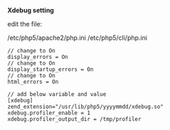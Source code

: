 **Xdebug setting**

edit the file:

/etc/php5/apache2/php.ini
/etc/php5/cli/php.ini

    // change to On
    display_errors = On
    // change to On
    display_startup_errors = On
    // change to On
    html_errors = On

    // add below variable and value
    [xdebug]
    zend_extension="/usr/lib/php5/yyyymmdd/xdebug.so"
    xdebug.profiler_enable = 1
    xdebug.profiler_output_dir = /tmp/profiler
